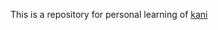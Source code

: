 This is a repository for personal learning of [kani](https://model-checking.github.io/kani/getting-started.html)

